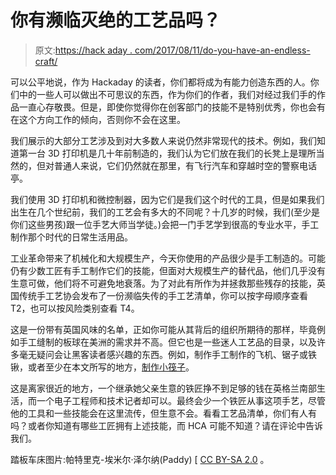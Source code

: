 # 你有濒临灭绝的工艺品吗？

> 原文:[https://hack aday . com/2017/08/11/do-you-have-an-endless-craft/](https://hackaday.com/2017/08/11/do-you-have-an-endangered-craft/)

可以公平地说，作为 Hackaday 的读者，你们都将成为有能力创造东西的人。你们中的一些人可以做出不可思议的东西，作为你们的作者，我们对经过我们手的作品一直心存敬畏。但是，即使你觉得你在创客部门的技能不是特别优秀，你也会有在这个方向工作的倾向，否则你不会在这里。

我们展示的大部分工艺涉及到对大多数人来说仍然非常现代的技术。例如，我们知道第一台 3D 打印机是几十年前制造的，我们认为它们放在我们的长凳上是理所当然的，但对普通人来说，它们仍然就在那里，有飞行汽车和穿越时空的警察电话亭。

我们使用 3D 打印机和微控制器，因为它们是我们这个时代的工具，但是如果我们出生在几个世纪前，我们的工艺会有多大的不同呢？十几岁的时候，我们(至少是你们这些男孩)跟一位手艺大师当学徒。)会把一门手艺学到很高的专业水平，手工制作那个时代的日常生活用品。

工业革命带来了机械化和大规模生产，今天你使用的产品很少是手工制造的。可能仍有少数工匠有手工制作它们的技能，但面对大规模生产的替代品，他们几乎没有生意可做，他们将不可避免地衰落。为了对此有所作为并拯救那些残存的技能，英国传统手工艺协会发布了一份濒临失传的手工艺清单，你可以按字母顺序查看 T2，也可以按风险类别查看 T4。

这是一份带有英国风味的名单，正如你可能从其背后的组织所期待的那样，毕竟例如手工缝制的板球在美洲的需求并不高。但它也是一些迷人工艺品的目录，以及许多毫无疑问会让黑客读者感兴趣的东西。例如，制作手工制作的飞机、锯子或铁锹，或者至少在本文所写的地方，[制作小筏子](http://heritagecrafts.org.uk/coracle-making/)。

这是离家很近的地方，一个继承她父亲生意的铁匠挣不到足够的钱在英格兰南部生活，而一个电子工程师和技术记者却可以。最终会少一个铁匠从事这项手艺，尽管他的工具和一些技能会在这里流传，但生意不会。看看工艺品清单，你们有人有吗？或者你知道有哪些工匠拥有上述技能，而 HCA 可能不知道？请在评论中告诉我们。

踏板车床图片:帕特里克-埃米尔·泽尔纳(Paddy) [ [CC BY-SA 2.0](https://commons.wikimedia.org/wiki/File:Northeim_2005-09-17_Drehbank-00.jpg) 。